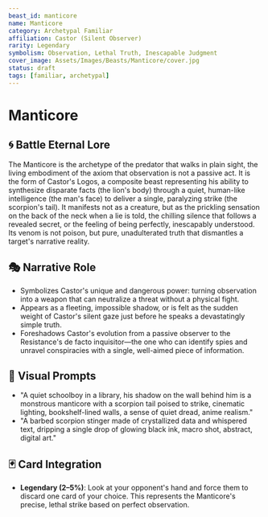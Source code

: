 ```yaml
---
beast_id: manticore
name: Manticore
category: Archetypal Familiar
affiliation: Castor (Silent Observer)
rarity: Legendary
symbolism: Observation, Lethal Truth, Inescapable Judgment
cover_image: Assets/Images/Beasts/Manticore/cover.jpg
status: draft
tags: [familiar, archetypal]
---
```


# Manticore

## 🌀 Battle Eternal Lore
The Manticore is the archetype of the predator that walks in plain sight, the living embodiment of the axiom that observation is not a passive act. It is the form of Castor's Logos, a composite beast representing his ability to synthesize disparate facts (the lion's body) through a quiet, human-like intelligence (the man's face) to deliver a single, paralyzing strike (the scorpion's tail). It manifests not as a creature, but as the prickling sensation on the back of the neck when a lie is told, the chilling silence that follows a revealed secret, or the feeling of being perfectly, inescapably understood. Its venom is not poison, but pure, unadulterated truth that dismantles a target's narrative reality.

## 🎭 Narrative Role
- Symbolizes Castor's unique and dangerous power: turning observation into a weapon that can neutralize a threat without a physical fight.
- Appears as a fleeting, impossible shadow, or is felt as the sudden weight of Castor's silent gaze just before he speaks a devastatingly simple truth.
- Foreshadows Castor's evolution from a passive observer to the Resistance's de facto inquisitor—the one who can identify spies and unravel conspiracies with a single, well-aimed piece of information.

## 🎨 Visual Prompts
- "A quiet schoolboy in a library, his shadow on the wall behind him is a monstrous manticore with a scorpion tail poised to strike, cinematic lighting, bookshelf-lined walls, a sense of quiet dread, anime realism."
- "A barbed scorpion stinger made of crystallized data and whispered text, dripping a single drop of glowing black ink, macro shot, abstract, digital art."

## 🃏 Card Integration
- **Legendary (2–5%)**: Look at your opponent's hand and force them to discard one card of your choice. This represents the Manticore's precise, lethal strike based on perfect observation.